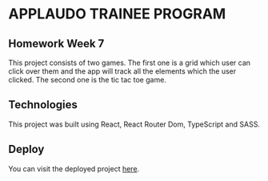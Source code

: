 # APPLAUDO TRAINEE PROGRAM

## Homework Week 7

This project consists of two games. The first one is a grid which user can click over them and the app will track all the elements which the user clicked. The second one is the tic tac toe game.

## Technologies

This project was built using React, React Router Dom, TypeScript and SASS.

## Deploy

You can visit the deployed project <a href='https://week7-indol.vercel.app/'>here</a>.
